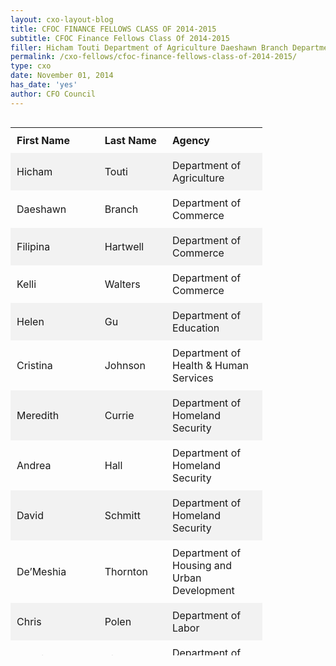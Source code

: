 ```yaml
---
layout: cxo-layout-blog
title: CFOC FINANCE FELLOWS CLASS OF 2014-2015
subtitle: CFOC Finance Fellows Class Of 2014-2015
filler: Hicham Touti Department of Agriculture Daeshawn Branch Department of Commerce Filipina Hartwell Department of Commerce Kelli Walters Department of Commerce Helen Gu
permalink: /cxo-fellows/cfoc-finance-fellows-class-of-2014-2015/
type: cxo
date: November 01, 2014
has_date: 'yes'
author: CFO Council 
---
```


<div style="line-height: 1.8em;margin-bottom: 80px; display: block;">

<style type="text/css">
        			table {
        			    width: 80%;
                        margin-bottom: 20px;
                        max-width: 100%;
                        background-color: transparent;
                        border-collapse: collapse;
                        border-spacing: 0;
                    }
        	
                 
                    tr:nth-child(even) {background-color: #f2f2f2;}
        
        th, td {
          padding: 10px;
          text-align: left;
        }
 </style>
        		
<div style="overflow-x:auto;">
<div >
<table style="height: 845px;" border="0" width="653" cellspacing="5" cellpadding="5">
        <tr>
            <th>First Name</th>
            <th>Last Name</th>
            <th>Agency</th>
        </tr>
<tr>
<td>Hicham</td>
<td>Touti</td>
<td>Department of Agriculture</td>
</tr>
<tr>
<td>Daeshawn</td>
<td>Branch</td>
<td>Department of Commerce</td>
</tr>
<tr>
<td>Filipina</td>
<td>Hartwell</td>
<td>Department of Commerce</td>
</tr>
<tr>
<td>Kelli</td>
<td>Walters</td>
<td>Department of Commerce</td>
</tr>
<tr>
<td>Helen</td>
<td>Gu</td>
<td>Department of Education</td>
</tr>
<tr>
<td>Cristina</td>
<td>Johnson</td>
<td>Department of Health &amp; Human Services</td>
</tr>
<tr>
<td>Meredith</td>
<td>Currie</td>
<td>Department of Homeland Security</td>
</tr>
<tr>
<td>Andrea</td>
<td>Hall</td>
<td>Department of Homeland Security</td>
</tr>
<tr>
<td>David</td>
<td>Schmitt</td>
<td>Department of Homeland Security</td>
</tr>
<tr>
<td>De’Meshia</td>
<td>Thornton</td>
<td>Department of Housing and Urban Development</td>
</tr>
<tr>
<td>Chris</td>
<td>Polen</td>
<td>Department of Labor</td>
</tr>
<tr>
<td>Natalie</td>
<td>Rico</td>
<td>Department of Labor</td>
</tr>
<tr>
<td>Margarita</td>
<td>Williams</td>
<td>Department of the Treasury</td>
</tr>
<tr>
<td>Jose</td>
<td>Genuino</td>
<td>Department of Veterans Affairs</td>
</tr>
<tr>
<td>Steven</td>
<td>Erickson</td>
<td>Environmental Protection Agency</td>
</tr>
<tr>
<td>Anthony</td>
<td>Timpanaro</td>
<td>International Developmemt Agency</td>
</tr>
<tr>
<td>Nicholas</td>
<td>Domingues</td>
<td>National Institutes of Health</td>
</tr>
<tr>
<td>Hillary</td>
<td>Hopper</td>
<td>National Oceanic and Atmospheric Administration</td>
</tr>
<tr>
<td>Alexander</td>
<td>Balkin</td>
<td>Nuclear Regulatory Commission</td>
</tr>
<tr>
<td>Rachel</td>
<td>Boyer</td>
<td>Nuclear Regulatory Commission</td>
</tr>
<tr>
<td>Carlyleamaryllis</td>
<td>Nelson-Wilson</td>
<td>Nuclear Regulatory Commission</td>
</tr>
<tr>
<td>Karen</td>
<td>Carroll</td>
<td>Social Security Administration</td>
</tr>
<tr>
<td>Bruce</td>
<td>Lutz</td>
<td>Social Security Administration</td>
</tr>
<tr>
<td>Patricia</td>
<td>Monreal-Polk</td>
<td>Social Security Administration</td>
</tr>
<tr>
<td>Shenika</td>
<td>Smith</td>
<td>Social Security Administration</td>
</tr>
<tr>
<td>Viktoria</td>
<td>Wooten</td>
<td>United States Coast Guard</td>
</tr>
<tr>
<td>Morgan</td>
<td>Greene</td>
<td>United States Navy</td>
</tr>

</table>
</div>
</div>
		</div>

